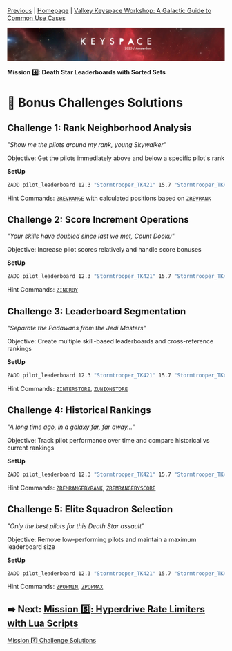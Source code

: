 [Previous](../docs/missions.md) | [Homepage](../../../README.md) | [Valkey Keyspace Workshop: A Galactic Guide to Common Use Cases](../../../README.md)

![Keyspace](../../../static/img/keyspace-backdrop.png)

__Mission 4️⃣: Death Star Leaderboards with Sorted Sets__

# 🚀 Bonus Challenges Solutions

## **Challenge 1: Rank Neighborhood Analysis**  

*"Show me the pilots around my rank, young Skywalker"*

Objective: Get the pilots immediately above and below a specific pilot's rank

__SetUp__

```bash
ZADD pilot_leaderboard 12.3 "Stormtrooper_TK421" 15.7 "Stormtrooper_TK422" 94.2 "Biggs_Darklighter" 87.3 "Wedge_Antilles" 99.9 "Luke_Skywalker" 98.5 "Darth_Vader"
```

Hint Commands: [`ZREVRANGE`](https://valkey.io/commands/zrevrange/) with calculated positions based on [`ZREVRANK`](https://valkey.io/commands/zrevrank/)

## **Challenge 2: Score Increment Operations**

*"Your skills have doubled since last we met, Count Dooku"*

Objective: Increase pilot scores relatively and handle score bonuses

__SetUp__

```bash
ZADD pilot_leaderboard 12.3 "Stormtrooper_TK421" 15.7 "Stormtrooper_TK422" 94.2 "Biggs_Darklighter" 87.3 "Wedge_Antilles" 99.9 "Luke_Skywalker" 98.5 "Darth_Vader"
```

Hint Commands: [`ZINCRBY`](https://valkey.io/commands/zincrby/)

## **Challenge 3: Leaderboard Segmentation**  

*"Separate the Padawans from the Jedi Masters"*

Objective: Create multiple skill-based leaderboards and cross-reference rankings

__SetUp__

```bash
ZADD pilot_leaderboard 12.3 "Stormtrooper_TK421" 15.7 "Stormtrooper_TK422" 94.2 "Biggs_Darklighter" 87.3 "Wedge_Antilles" 99.9 "Luke_Skywalker" 98.5 "Darth_Vader"
```

Hint Commands: [`ZINTERSTORE`](https://valkey.io/commands/zinterstore/), [`ZUNIONSTORE`](https://valkey.io/commands/zunionstore/)

## **Challenge 4: Historical Rankings**

*"A long time ago, in a galaxy far, far away..."*

Objective: Track pilot performance over time and compare historical vs current rankings

__SetUp__

```bash
ZADD pilot_leaderboard 12.3 "Stormtrooper_TK421" 15.7 "Stormtrooper_TK422" 94.2 "Biggs_Darklighter" 87.3 "Wedge_Antilles" 99.9 "Luke_Skywalker" 98.5 "Darth_Vader"
```

Hint Commands: [`ZREMRANGEBYRANK`](https://valkey.io/commands/zremrangebyrank/), [`ZREMRANGEBYSCORE`](https://valkey.io/commands/zremrangebyscore/)

## **Challenge 5: Elite Squadron Selection**

*"Only the best pilots for this Death Star assault"*

Objective: Remove low-performing pilots and maintain a maximum leaderboard size

__SetUp__

```bash
ZADD pilot_leaderboard 12.3 "Stormtrooper_TK421" 15.7 "Stormtrooper_TK422" 94.2 "Biggs_Darklighter" 87.3 "Wedge_Antilles" 99.9 "Luke_Skywalker" 98.5 "Darth_Vader"
```

Hint Commands: [`ZPOPMIN`](https://valkey.io/commands/zpopmin/), [`ZPOPMAX`](https://valkey.io/commands/zpopmax/)

## ➡️ Next: [Mission 5️⃣: Hyperdrive Rate Limiters with Lua Scripts](../rate-limiters/README.md)

[Mission 4️⃣ Challenge Solutions](../leaderboards/solution.md)
